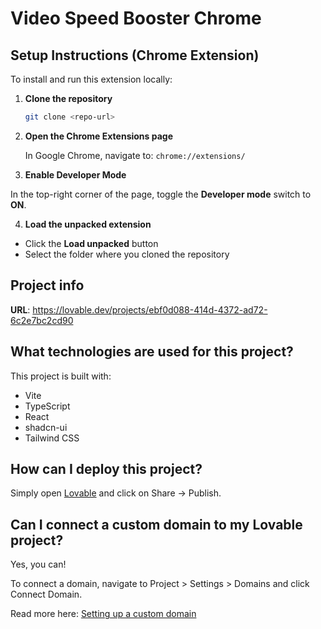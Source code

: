 # Video Speed Booster Chrome

## Setup Instructions (Chrome Extension)

To install and run this extension locally:

1. **Clone the repository**

   ```bash
   git clone <repo-url>
   ```
2. **Open the Chrome Extensions page**

   In Google Chrome, navigate to: `chrome://extensions/`

3. **Enable Developer Mode**

In the top-right corner of the page, toggle the **Developer mode** switch to **ON**.

4. **Load the unpacked extension**

- Click the **Load unpacked** button
- Select the folder where you cloned the repository


## Project info

**URL**: https://lovable.dev/projects/ebf0d088-414d-4372-ad72-6c2e7bc2cd90

## What technologies are used for this project?

This project is built with:

- Vite
- TypeScript
- React
- shadcn-ui
- Tailwind CSS

## How can I deploy this project?

Simply open [Lovable](https://lovable.dev/projects/ebf0d088-414d-4372-ad72-6c2e7bc2cd90) and click on Share -> Publish.

## Can I connect a custom domain to my Lovable project?

Yes, you can!

To connect a domain, navigate to Project > Settings > Domains and click Connect Domain.

Read more here: [Setting up a custom domain](https://docs.lovable.dev/tips-tricks/custom-domain#step-by-step-guide)
